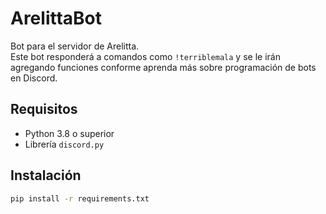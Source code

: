 # ArelittaBot

Bot para el servidor de Arelitta.  
Este bot responderá a comandos como `!terriblemala` y se le irán agregando funciones conforme aprenda más sobre programación de bots en Discord.

## Requisitos

- Python 3.8 o superior
- Librería `discord.py`

## Instalación

```bash
pip install -r requirements.txt
